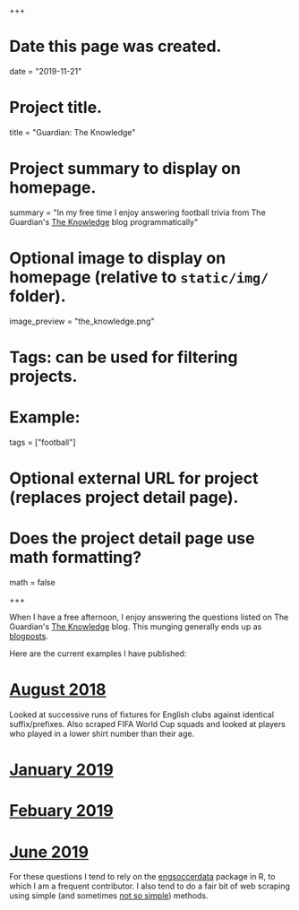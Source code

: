 +++
# Date this page was created.
date = "2019-11-21"

# Project title.
title = "Guardian: The Knowledge"

# Project summary to display on homepage.
summary = "In my free time I enjoy answering football trivia from The Guardian's [The Knowledge](https://www.theguardian.com/football/series/theknowledge) blog programmatically"

# Optional image to display on homepage (relative to `static/img/` folder).
image_preview = "the_knowledge.png"

# Tags: can be used for filtering projects.
# Example:
tags = ["football"]

# Optional external URL for project (replaces project detail page).

# Does the project detail page use math formatting?
math = false

+++

When I have a free afternoon, I enjoy answering the questions listed on The Guardian's [The Knowledge](https://www.theguardian.com/football/series/theknowledge) blog. This munging generally ends up as [blogposts](http://www.robert-hickman.eu/post/).

Here are the current examples I have published:

# [August 2018](http://www.robert-hickman.eu/post/the-knowledge-4th-august-2018/)

Looked at successive runs of fixtures for English clubs against identical suffix/prefixes. Also scraped FIFA World Cup squads and looked at players who played in a lower shirt number than their age.

# [January 2019](http://www.robert-hickman.eu/post/counties_league_points/)

# [Febuary 2019](http://www.robert-hickman.eu/post/the-knowledge-7th-february-2019/)

# [June 2019](http://www.robert-hickman.eu/post/guardian_knowledge_june/)

For these questions I tend to rely on the [engsoccerdata](https://github.com/jalapic/engsoccerdata) package in R, to which I am a frequent contributor. I also tend to do a fair bit of web scraping using simple (and sometimes [not so simple](http://www.robert-hickman.eu/post/dynamic_web_scraping/)) methods. 

